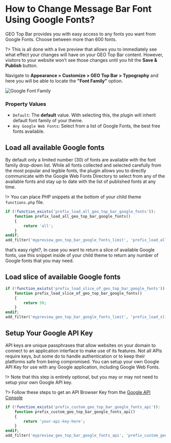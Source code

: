 # How to Change Message Bar Font Using Google Fonts?

GEO Top Bar provides you with easy access to any fonts you want from Google Fonts. Choose between more than 600 fonts.

?> This is all done with a live preview that allows you to immediately see what effect your changes will have on your GEO Top Bar content. However, visitors to your website won’t see those changes until you hit the **Save & Publish** button.

Navigate to **Appearance > Customize > GEO Top Bar > Typography** and here you will be able to locate the **"Font Family"** option.

![Google Font Family](http://res.cloudinary.com/mypreview/image/upload/v1492202359/change-google-web-fonts_smqck5.gif)

### Property Values

* ```Default```:  The **default** value. With selecting this, the plugin will inherit default font family of your theme.
* ```Any Google Web Fonts```: Select from a list of Google Fonts, the best free fonts available.

## Load all available Google fonts

By default only a limited number (30) of fonts are available with the font family drop-down list. While all fonts collected and selected carefully from the most popular and legible fonts, the plugin allows you to directly communicate with the Google Web Fonts Directory to select from any of the available fonts and stay up to date with the list of published fonts at any time.

!> You can place PHP snippets at the bottom of your child theme ```functions.php``` file.

```php
if (!function_exists('prefix_load_all_geo_top_bar_google_fonts')):
    function prefix_load_all_geo_top_bar_google_fonts()
    {
        return 'all';
    }
endif;
add_filter('mypreview_geo_top_bar_google_fonts_limit', 'prefix_load_all_geo_top_bar_google_fonts', 10);
```
that’s easy right?, In case you want to return a slice of available Google fonts, use this snippet inside of your child theme to return any number of Google fonts that you may need.

## Load slice of available Google fonts

```php
if (!function_exists('prefix_load_slice_of_geo_top_bar_google_fonts')):
    function prefix_load_slice_of_geo_top_bar_google_fonts()
    {
        return 50;
    }
endif;
add_filter('mypreview_geo_top_bar_google_fonts_limit', 'prefix_load_slice_of_geo_top_bar_google_fonts', 10);
```
## Setup Your Google API Key

API keys are unique passphrases that allow websites on your domain to connect to an application interface to make use of its features. Not all APIs require keys, but some do to handle authentication or to keep their platforms safe from being compromised. You can setup your own Google API Key for use with any Google application, including Google Web Fonts.

!> Note that this step is entirely optional, but you may or may not need to setup your own Google API key.

?> Follow these steps to get an API Browser Key from the [Google API Console](https://developers.google.com/maps/documentation/javascript/get-api-key#get-an-api-key)

```php
if (!function_exists('prefix_custom_geo_top_bar_google_fonts_api')):
    function prefix_custom_geo_top_bar_google_fonts_api()
    {
        return 'your-api-key-here';
    }
endif;
add_filter('mypreview_geo_top_bar_google_fonts_api', 'prefix_custom_geo_top_bar_google_fonts_api', 10);
```
